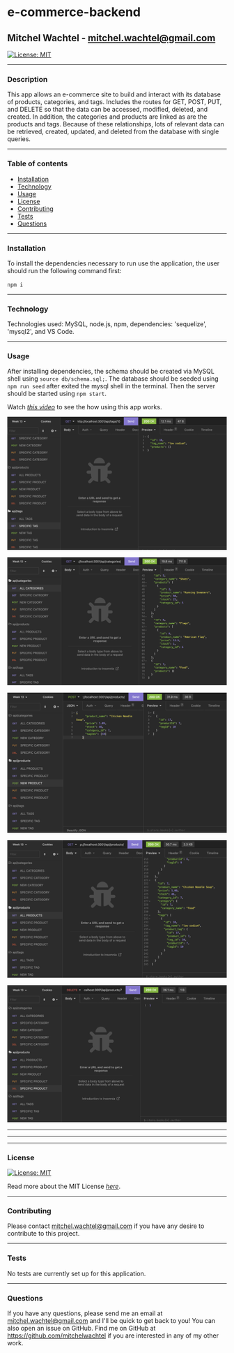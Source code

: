 # e-commerce-backend

## Mitchel Wachtel - mitchel.wachtel@gmail.com

[![License: MIT](https://img.shields.io/badge/License-MIT-yellow.svg)](https://opensource.org/licenses/MIT)

---

### Description

This app allows an e-commerce site to build and interact with its database of products, categories, and tags. Includes the routes for GET, POST, PUT, and DELETE so that the data can be accessed, modified, deleted, and created. In addition, the categories and products are linked as are the products and tags. Because of these relationships, lots of relevant data can be retrieved, created, updated, and deleted from the database with single queries.

---

### Table of contents

- [Installation](#installation)
- [Technology](#technology)
- [Usage](#usage)
- [License](#license)
- [Contributing](#contributing)
- [Tests](#tests)
- [Questions](#questions)

---

### Installation

To install the dependencies necessary to run use the application, the user should run the following command first:

`npm i`

---

### Technology

Technologies used: MySQL, node.js, npm, dependencies: 'sequelize', 'mysql2', and VS Code.

---

### Usage

After installing dependencies, the schema should be created via MySQL shell using `source db/schema.sql;`. The database should be seeded using `npm run seed` after exited the mysql shell in the terminal. Then the server should be started using `npm start`.

Watch _[this video](https://youtu.be/MOGrwByliH0)_ to see the how using this app works.

![A new tag has been created](./assets/images/GETspecTag.png)

![A new category has been created](./assets/images/GETallCat.png)

![A new product has been created](./assets/images/POSTnewProd.png)

![The new product is linked to the new tag and category](./assets/images/GETnewProd.png)

![The new product was deleted](./assets/images/DELETEnewProd.png)

---

---

---

### License

[![License: MIT](https://img.shields.io/badge/License-MIT-yellow.svg)](https://opensource.org/licenses/MIT)

Read more about the MIT License _[here](https://opensource.org/licenses/MIT)_.

---

### Contributing

Please contact mitchel.wachtel@gmail.com if you have any desire to contribute to this project.

---

### Tests

No tests are currently set up for this application.

---

### Questions

If you have any questions, please send me an email at mitchel.wachtel@gmail.com and I'll be quick to get back to you! You can also open an issue on GitHub. Find me on GitHub at https://github.com/mitchelwachtel if you are interested in any of my other work.
